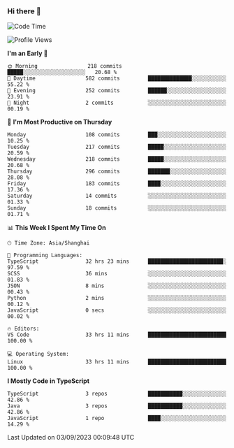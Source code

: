 ### Hi there 👋

<!--
**waynelwz/waynelwz** is a ✨ _special_ ✨ repository because its `README.md` (this file) appears on your GitHub profile.

Here are some ideas to get you started:

- 🔭 I’m currently working on ...
- 🌱 I’m currently learning ...
- 👯 I’m looking to collaborate on ...
- 🤔 I’m looking for help with ...
- 💬 Ask me about ...
- 📫 How to reach me: ...
- 😄 Pronouns: ...
- ⚡ Fun fact: ...
-->

<!--START_SECTION:waka-->
![Code Time](http://img.shields.io/badge/Code%20Time-1%2C860%20hrs%2014%20mins-blue)

![Profile Views](http://img.shields.io/badge/Profile%20Views-0-blue)

**I'm an Early 🐤** 

```text
🌞 Morning                218 commits         █████░░░░░░░░░░░░░░░░░░░░   20.68 % 
🌆 Daytime                582 commits         ██████████████░░░░░░░░░░░   55.22 % 
🌃 Evening                252 commits         ██████░░░░░░░░░░░░░░░░░░░   23.91 % 
🌙 Night                  2 commits           ░░░░░░░░░░░░░░░░░░░░░░░░░   00.19 % 
```
📅 **I'm Most Productive on Thursday** 

```text
Monday                   108 commits         ███░░░░░░░░░░░░░░░░░░░░░░   10.25 % 
Tuesday                  217 commits         █████░░░░░░░░░░░░░░░░░░░░   20.59 % 
Wednesday                218 commits         █████░░░░░░░░░░░░░░░░░░░░   20.68 % 
Thursday                 296 commits         ███████░░░░░░░░░░░░░░░░░░   28.08 % 
Friday                   183 commits         ████░░░░░░░░░░░░░░░░░░░░░   17.36 % 
Saturday                 14 commits          ░░░░░░░░░░░░░░░░░░░░░░░░░   01.33 % 
Sunday                   18 commits          ░░░░░░░░░░░░░░░░░░░░░░░░░   01.71 % 
```


📊 **This Week I Spent My Time On** 

```text
🕑︎ Time Zone: Asia/Shanghai

💬 Programming Languages: 
TypeScript               32 hrs 23 mins      ████████████████████████░   97.59 % 
SCSS                     36 mins             ░░░░░░░░░░░░░░░░░░░░░░░░░   01.83 % 
JSON                     8 mins              ░░░░░░░░░░░░░░░░░░░░░░░░░   00.43 % 
Python                   2 mins              ░░░░░░░░░░░░░░░░░░░░░░░░░   00.12 % 
JavaScript               0 secs              ░░░░░░░░░░░░░░░░░░░░░░░░░   00.02 % 

🔥 Editors: 
VS Code                  33 hrs 11 mins      █████████████████████████   100.00 % 

💻 Operating System: 
Linux                    33 hrs 11 mins      █████████████████████████   100.00 % 
```

**I Mostly Code in TypeScript** 

```text
TypeScript               3 repos             ███████████░░░░░░░░░░░░░░   42.86 % 
Java                     3 repos             ███████████░░░░░░░░░░░░░░   42.86 % 
JavaScript               1 repo              ████░░░░░░░░░░░░░░░░░░░░░   14.29 % 
```




 Last Updated on 03/09/2023 00:09:48 UTC
<!--END_SECTION:waka-->
